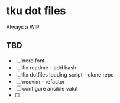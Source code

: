 # tku dot files

Always a WIP

## TBD
- [ ] nerd font
- [ ] fix readme - add bash
- [ ] fix dotfiles loading script - clone repo
- [ ] neovim - refactor
- [ ] configure ansible valut
- [ ] 